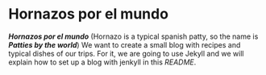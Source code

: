 # Hornazos por el mundo
***Hornazos por el mundo*** (Hornazo is a typical spanish patty, so the name is ***Patties by the world***) We want to create a small blog with recipes and typical dishes of our trips.
For it, we are going to use Jekyll and we will explain how to set up a blog with jenkyll in this *README*.